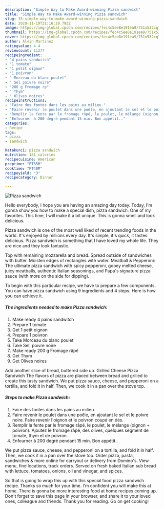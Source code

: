 ```yaml
---
description: "Simple Way to Make Award-winning Pizza sandwich"
title: "Simple Way to Make Award-winning Pizza sandwich"
slug: 35-simple-way-to-make-award-winning-pizza-sandwich
date: 2020-11-19T21:16:29.793Z
image: https://img-global.cpcdn.com/recipes/fec4c5ee8e191ea9/751x532cq70/pizza-sandwich-photo-principale-de-la-recette.jpg
thumbnail: https://img-global.cpcdn.com/recipes/fec4c5ee8e191ea9/751x532cq70/pizza-sandwich-photo-principale-de-la-recette.jpg
cover: https://img-global.cpcdn.com/recipes/fec4c5ee8e191ea9/751x532cq70/pizza-sandwich-photo-principale-de-la-recette.jpg
author: Alvin Martinez
ratingvalue: 4.4
reviewcount: 11277
recipeingredient:
- "4 pains sandwitch"
- "1 tomate"
- "1 petit oignon"
- "1 poivron"
- " Morceau du blanc poulet"
- " Sel poivre noire"
- "200 g Fromage rp"
- " Thym"
- " Olives noires"
recipeinstructions:
- "Faire des fontes dans les pains au milieu."
- "Faire revenir le poulet dans une poêle, en ajoutant le sel et le poivre noire. Faire revenir l&#39;oignon et le poivron coupé en dés."
- "Remplir la fente par le fromage râpé, le poulet, le mélange (oignon + poivron). Ajoutez le fromage râpé, des olives, quelques segment de tomate, thym et de poivron."
- "Enfourner à 200 degré pendant 15 min. Bon appétit.."
categories:
- Recipe
tags:
- pizza
- sandwich

katakunci: pizza sandwich 
nutrition: 181 calories
recipecuisine: American
preptime: "PT35M"
cooktime: "PT40M"
recipeyield: "3"
recipecategory: Dinner

---
```



![Pizza sandwich](https://img-global.cpcdn.com/recipes/fec4c5ee8e191ea9/751x532cq70/pizza-sandwich-photo-principale-de-la-recette.jpg)

Hello everybody, I hope you are having an amazing day today. Today, I'm gonna show you how to make a special dish, pizza sandwich. One of my favorites. This time, I will make it a bit unique. This is gonna smell and look delicious.

Pizza sandwich is one of the most well liked of recent trending foods in the world. It's enjoyed by millions every day. It's simple, it's quick, it tastes delicious. Pizza sandwich is something that I have loved my whole life. They are nice and they look fantastic.

Top with remaining mozzarella and bread. Spread outside of sandwiches with butter. Moisten edges of rectangles with water. Meatball &amp; Pepperoni: The ultimate pizza sandwich with spicy pepperoni, gooey melted cheese, juicy meatballs, authentic Italian seasonings, and Papa&#39;s signature pizza sauce (with more on the side for dipping).


To begin with this particular recipe, we have to prepare a few components. You can have pizza sandwich using 9 ingredients and 4 steps. Here is how you can achieve it.

<!--inarticleads1-->

##### The ingredients needed to make Pizza sandwich:

1. Make ready 4 pains sandwitch
1. Prepare 1 tomate
1. Get 1 petit oignon
1. Prepare 1 poivron
1. Take  Morceau du blanc poulet
1. Take  Sel, poivre noire
1. Make ready 200 g Fromage râpé
1. Get  Thym
1. Get  Olives noires


Add another slice of bread, buttered side up. Grilled Cheese Pizza Sandwich The flavors of pizza are placed between bread and grilled to create this tasty sandwich. We put pizza sauce, cheese, and pepperoni on a tortilla, and fold it in half. Then, we cook it in a pan over the stove top. 

<!--inarticleads2-->

##### Steps to make Pizza sandwich:

1. Faire des fontes dans les pains au milieu.
1. Faire revenir le poulet dans une poêle, en ajoutant le sel et le poivre noire. Faire revenir l&#39;oignon et le poivron coupé en dés.
1. Remplir la fente par le fromage râpé, le poulet, le mélange (oignon + poivron). Ajoutez le fromage râpé, des olives, quelques segment de tomate, thym et de poivron.
1. Enfourner à 200 degré pendant 15 min. Bon appétit..


We put pizza sauce, cheese, and pepperoni on a tortilla, and fold it in half. Then, we cook it in a pan over the stove top. Order pizza, pasta, sandwiches &amp; more online for carryout or delivery from Domino&#39;s. View menu, find locations, track orders. Served on fresh baked Italian sub bread with lettuce, tomatoes, onions, oil and vinegar, and spices. 

So that is going to wrap this up with this special food pizza sandwich recipe. Thanks so much for your time. I'm confident you will make this at home. There is gonna be more interesting food at home recipes coming up. Don't forget to save this page in your browser, and share it to your loved ones, colleague and friends. Thank you for reading. Go on get cooking!
